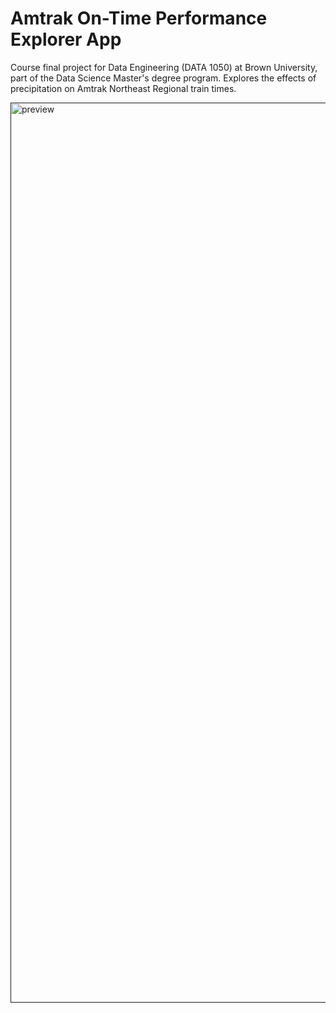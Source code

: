 # Amtrak On-Time Performance Explorer App

Course final project for Data Engineering (DATA 1050) at Brown University, part of the Data Science Master's degree program. Explores the effects of precipitation on Amtrak Northeast Regional train times.

[<img width="1440" alt="preview" src="https://user-images.githubusercontent.com/47286050/177870280-e52a31ec-c329-4cb9-b4a6-e07109808337.png">]()

